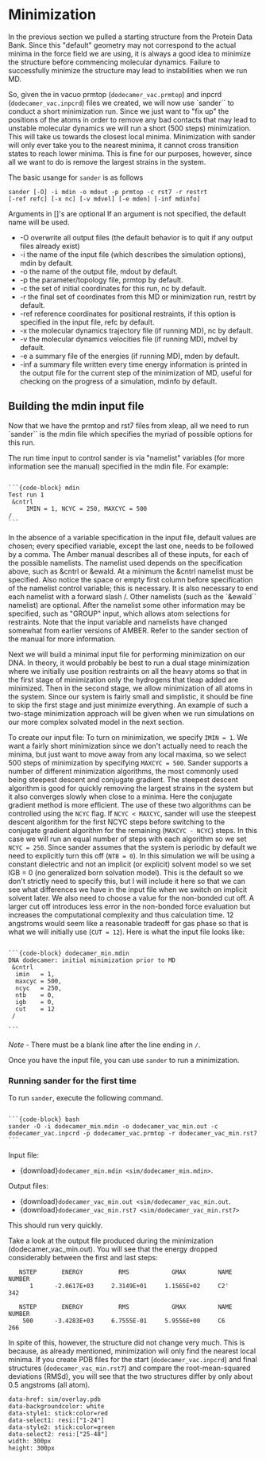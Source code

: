 # Minimization

In the previous section we pulled a starting structure from the Protein Data Bank.
Since this "default" geometry may not correspond to the actual minima in the force field we are using, it is always a good idea to minimize the structure before commencing molecular dynamics. 
Failure to successfully minimize the structure may lead to instabilities when we run MD.

So, given the in vacuo prmtop (`dodecamer_vac.prmtop`) and inpcrd (`dodecamer_vac.inpcrd`) files we created, we will now use `sander`` to conduct a short minimization run. 
Since we just want to "fix up" the positions of the atoms in order to remove any bad contacts that may lead to unstable molecular dynamics we will run a short (500 steps) minimization. 
This will take us towards the closest local minima. 
Minimization with sander will only ever take you to the nearest minima, it cannot cross transition states to reach lower minima. 
This is fine for our purposes, however, since all we want to do is remove the largest strains in the system.

The basic usange for `sander` is as follows

```
sander [-O] -i mdin -o mdout -p prmtop -c rst7 -r restrt
[-ref refc] [-x nc] [-v mdvel] [-e mden] [-inf mdinfo]
```


Arguments in []'s are optional
If an argument is not specified, the default name will be used.
- -O    overwrite all output files (the default behavior is to quit if any output files already exist)
- -i      the name of the input file (which describes the simulation options), mdin by default.
- -o     the name of the output file, mdout by default.
- -p     the parameter/topology file, prmtop by default.
- -c     the set of initial coordinates for this run, nc by default.
- -r     the final set of coordinates from this MD or minimization run, restrt by default.
- -ref  reference coordinates for positional restraints, if this option is specified in the input file, refc by default.
- -x    the molecular dynamics trajectory file (if running MD), nc by default.
- -v    the molecular dynamics velocities file (if running MD), mdvel by default.
- -e    a summary file of the energies (if running MD), mden by default.
- -inf  a summary file written every time energy information is printed in the output file for the current step of the minimization of MD, useful for checking on the progress of a simulation, mdinfo by default.

## Building the mdin input file

Now that we have the prmtop and rst7 files from xleap, all we need to run `sander`` is the mdin file which specifies the myriad of possible options for this run.

The run time input to control sander is via "namelist" variables (for more information see the manual) specified in the mdin file. For example:

````{tab-set-code}

```{code-block} mdin
Test run 1
 &cntrl
     IMIN = 1, NCYC = 250, MAXCYC = 500
/ 
```
````

In the absence of a variable specification in the input file, default values are chosen; every specified variable, except the last one, needs to be followed by a comma. 
The Amber manual describes all of these inputs, for each of the possible namelists. 
The namelist used depends on the specification above, such as &cntrl or &ewald. 
At a minimum the &cntrl namelist must be specified. 
Also notice the space or empty first column before specification of the namelist control variable; this is necessary. 
It is also necessary to end each namelist with a forward slash /. 
Other namelists (such as the `&ewald`` namelist) are optional. 
After the namelist some other information may be specified, such as "GROUP" input, which allows atom selections for restraints. 
Note that the input variable and namelists have changed somewhat from earlier versions of AMBER. Refer to the sander section of the manual for more information.

Next we will build a minimal input file for performing minimization on our DNA. 
In theory, it would probably be best to run a dual stage minimization where we initially use position restraints on all the heavy atoms so that in the first stage of minimization only the hydrogens that tleap added are minimized. 
Then in the second stage, we allow minimization of all atoms in the system. Since our system is fairly small and simplistic, it should be fine to skip the first stage and just minimize everything. 
An example of such a two-stage minimization approach will be given when we run simulations on our more complex solvated model in the next section.

To create our input file: To turn on minimization, we specify `IMIN = 1`. 
We want a fairly short minimization since we don't actually need to reach the minima, but just want to move away from any local maxima, so we select 500 steps of minimization by specifying `MAXCYC = 500`. 
Sander supports a number of different minimization algorithms, the most commonly used being steepest descent and conjugate gradient. 
The steepest descent algorithm is good for quickly removing the largest strains in the system but it also converges slowly when close to a minima. 
Here the conjugate gradient method is more efficient. 
The use of these two algorithms can be controlled using the `NCYC` flag. 
If `NCYC < MAXCYC`, sander will use the steepest descent algorithm for the first NCYC steps before switching to the conjugate gradient algorithm for the remaining (`MAXCYC - NCYC`) steps. 
In this case we will run an equal number of steps with each algorithm so we set `NCYC = 250`. 
Since sander assumes that the system is periodic by default we need to explicitly turn this off (`NTB = 0`). 
In this simulation we will be using a constant dielectric and not an implicit (or explicit) solvent model so we set IGB = 0 (no generalized born solvation model). 
This is the default so we  don't strictly need to specify this, but I will include it here so that we can see what differences we have in the input file when we switch on implicit solvent later. 
We also need to choose a value for the non-bonded cut off. 
A larger cut off introduces less error in the non-bonded force evaluation but increases the computational complexity and thus calculation time. 12 angstroms would seem like a reasonable tradeoff for gas phase so that is what we will initially use (`CUT = 12`). Here is what the input file looks like:

````{tab-set-code}

```{code-block} dodecamer_min.mdin
DNA dodecamer: initial minimization prior to MD
 &cntrl
  imin   = 1,
  maxcyc = 500,
  ncyc   = 250,
  ntb    = 0,
  igb    = 0,
  cut    = 12
 /

```
````

*Note* - There must be a blank line after the line ending in `/`. 

Once you have the input file, you can use `sander` to run a minimization.

### Running sander for the first time

To run `sander`, execute the following command.

````{tab-set-code}

```{code-block} bash
sander -O -i dodecamer_min.mdin -o dodecamer_vac_min.out -c dodecamer_vac.inpcrd -p dodecamer_vac.prmtop -r dodecamer_vac_min.rst7
```
````
Input file:
- {download}`dodecamer_min.mdin <sim/dodecamer_min.mdin>`.

Output files:
- {download}`dodecamer_vac_min.out <sim/dodecamer_vac_min.out`.
- {download}`dodecamer_vac_min.rst7 <sim/dodecamer_vac_min.rst7>`

This should run very quickly. 

Take a look at the output file produced during the minimization (dodecamer_vac_min.out). 
You will see that the energy dropped considerably between the first and last steps:

```
   NSTEP       ENERGY          RMS            GMAX         NAME    NUMBER
      1      -2.0617E+03     2.3149E+01     1.1565E+02     C2'       342

   NSTEP       ENERGY          RMS            GMAX         NAME    NUMBER
    500      -3.4283E+03     6.7555E-01     5.9556E+00     C6        266
```

In spite of this, however, the structure did not change very much. 
This is because, as already mentioned, minimization will only find the nearest local minima. 
If you create PDB files for the start (`dodecamer_vac.inpcrd`) and final structures (`dodecamer_vac_min.rst7`) and compare the root-mean-squared deviations (RMSd), you will see that the two structures differ by only about 0.5 angstroms (all atom).

```{moleculeView}
data-href: sim/overlay.pdb
data-backgroundcolor: white
data-style1: stick:color=red
data-select1: resi:["1-24"]
data-style2: stick:color=green
data-select2: resi:["25-48"]
width: 300px
height: 300px
```